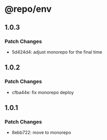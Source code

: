 # @repo/env

## 1.0.3

### Patch Changes

- 5d424d4: adjust monorepo for the final time

## 1.0.2

### Patch Changes

- cfba44e: fix monorepo deploy

## 1.0.1

### Patch Changes

- 8ebb722: move to monorepo
